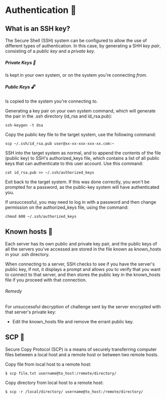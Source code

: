 # Authentication :key:

## What is an SSH key?

The Secure Shell (SSH) system can be configured to allow the use of different types of authentication. In this case, by generating a SHH <i>key pair</i>, consisting of a <i>public key</i> and a <i>private key</i>.

##### Private Keys :closed_lock_with_key:

Is kept in your own system, or on the system you're connecting <i>from</i>.

##### Public Keys :unlock:

Is copied to the system you're connecting <i>to</i>.

Generating a key pair on your own system command, which will generate the pair in the .ssh directory (id_rsa and id_rsa.pub):
```
ssh-keygen -t dsa

```

Copy the public key file to the target system, use the following command:
```
scp ~/.ssh/id_rsa.pub user@xx-xx-xxx-xxx-xx.com:~
```

SSH into the target system as normal, and to append the contents of the file (public key) to SSH's authorized_keys file, which contains a list of all public keys that can authenticate to this user account. Use this command:
```
cat id_rsa.pub >> ~/.ssh/authorized_keys
```

Exit back to the target system. If this was done correctly, you won't be prompted for a password, as the public-key system will have authenticated you.

If unsuccessful, you may need to log in with a password and then change permission on the authorized_keys file, using the command:
```
chmod 600 ~/.ssh/authorized_keys
```

## Known hosts :traffic_light:

Each server has its own public and private key pair, and the public keys of all the servers you've accessed are stored in the file known as known_hosts in your .ssh directory.

When connecting to a server, SSH checks to see if you have the server's public key, if not, it displays a prompt and allows you to verify that you want to connect to that server, and then stores the public key in the known_hosts file if you proceed with that connection.

###### Remedy

For unsuccessful decryption of challenge sent by the server encrypted with that server's private key:

- Edit the known_hosts file and remove the errant public key.

## SCP :floppy_disk:

Secure Copy Protocol (SCP) is a means of securely transferring computer files between a local host and a remote host or between two remote hosts.

Copy file from local host to a remote host:
```
$ scp file.txt username@to_host:/remote/directory/
```

Copy directory from local host to a remote host:
```
$ scp -r /local/directory/ username@to_host:/remote/directory/
```
